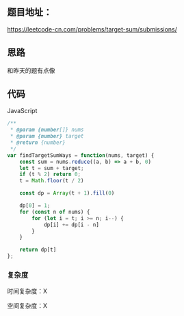 ## 题目地址：

https://leetcode-cn.com/problems/target-sum/submissions/



## 思路

和昨天的题有点像



## 代码

JavaScript

```javascript
/**
 * @param {number[]} nums
 * @param {number} target
 * @return {number}
 */
var findTargetSumWays = function(nums, target) {
    const sum = nums.reduce((a, b) => a + b, 0)
    let t = sum + target;
    if (t % 2) return 0;
    t = Math.floor(t / 2)

    const dp = Array(t + 1).fill(0)

    dp[0] = 1;
    for (const n of nums) {
        for (let i = t; i >= n; i--) {
            dp[i] += dp[i - n]
        }
    }

    return dp[t]
};
```



### 复杂度

时间复杂度：X

空间复杂度：X
